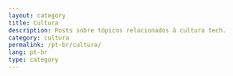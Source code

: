 ```yaml
---
layout: category
title: Cultura
description: Posts sobre tópicos relacionados à cultura tech.
category: cultura
permalink: /pt-br/cultura/
lang: pt-br
type: category
---
```

